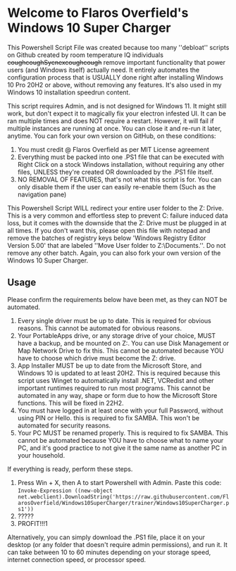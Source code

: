 # Welcome to Flaros Overfield's Windows 10 Super Charger

This Powershell Script File was created because too many ''debloat'' scripts on Github created by room temperature IQ individuals ~~coughcoughSycnexcoughcough~~ remove important functionality that power users (and Windows itself) actually need. It entirely automates the configuration process that is USUALLY done right after installing Windows 10 Pro 20H2 or above, without removing any features. It's also used in my Windows 10 installation speedrun content.

This script requires Admin, and is not designed for Windows 11. It might still work, but don't expect it to magically fix your electron infested UI. It can be ran multiple times and does NOT require a restart. However, it will fail if multiple instances are running at once. You can close it and re-run it later, anytime. You can fork your own version on GitHub, on these conditions:

1. You must credit @ Flaros Overfield as per MIT License agreement
2. Everything must be packed into one .PS1 file that can be executed with Right Click on a stock Windows installation, without requiring any other files, UNLESS they're created OR downloaded by the .PS1 file itself.
3. NO REMOVAL OF FEATURES, that's not what this script is for. You can only disable them if the user can easily re-enable them (Such as the navigation pane)

This Powershell Script WILL redirect your entire user folder to the Z: Drive. This is a very common and effortless step to prevent C: failure induced data loss, but it comes with the downside that the Z: Drive must be plugged in at all times. If you don't want this, please open this file with notepad and remove the batches of registry keys below 'Windows Registry Editor Version 5.00' that are labeled ''Move User folder to Z:\Documents.''. Do not remove any other batch. Again, you can also fork your own version of the Windows 10 Super Charger.

## Usage

Please confirm the requirements below have been met, as they can NOT be automated.

1. Every single driver must be up to date. This is required for obvious reasons. This cannot be automated for obvious reasons.
2. Your PortableApps drive, or any storage drive of your choice, MUST have a backup, and be mounted on Z:. You can use Disk Management or Map Network Drive to fix this. This cannot be automated because YOU have to choose which drive must become the Z: drive.
3. App Installer MUST be up to date from the Microsoft Store, and Windows 10 is updated to at least 20H2. This is required because this script uses Winget to automatically install .NET, VCRedist and other important runtimes required to run most programs. This cannot be automated in any way, shape or form due to how the Microsoft Store functions. This will be fixed in 22H2.
4. You must have logged in at least once with your full Password, without using PIN or Hello. this is required to fix SAMBA. This won't be automated for security reasons.
5. Your PC MUST be renamed properly. This is required to fix SAMBA. This cannot be automated because YOU have to choose what to name your PC, and it's good practice to not give it the same name as another PC in your household.

If everything is ready, perform these steps.

1. Press Win + X, then A to start Powershell with Admin. Paste this code: `Invoke-Expression ((new-object net.webclient).DownloadString('https://raw.githubusercontent.com/FlarosOverfield/Windows10SuperCharger/trainer/Windows10SuperCharger.ps1'))`
2. ?????
3. PROFIT!!!1

Alternatively, you can simply download the .PS1 file, place it on your desktop (or any folder that doesn't require admin permissions), and run it. It can take between 10 to 60 minutes depending on your storage speed, internet connection speed, or processor speed.
